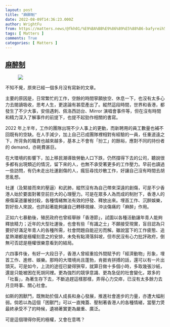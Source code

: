 ```yaml
---
layout: post
title: "麻醉制"
date: 2022-08-09T14:36:23.000Z
author: WrightFu
from: https://matters.news/@fkh01/%E9%BA%BB%E9%86%89%E5%88%B6-bafyreih5m4aae3sla2r74twgd7ooarkys4frcrvkb6hp3fwoeuyxlu5o7a
tags: [ Matters ]
comments: True
categories: [ Matters ]
---
```

<!--1660055783000-->
[麻醉制](https://matters.news/@fkh01/%E9%BA%BB%E9%86%89%E5%88%B6-bafyreih5m4aae3sla2r74twgd7ooarkys4frcrvkb6hp3fwoeuyxlu5o7a)
------

<div>
<figure class="image"><img src="https://assets.matters.news/embed/e0fd9a7f-3790-4c1d-80b4-ae4db75bc699.jpeg" data-asset-id="e0fd9a7f-3790-4c1d-80b4-ae4db75bc699" referrerpolicy="no-referrer"><figcaption><span></span></figcaption></figure><p>不知不覺，原來已經一個多月沒有寫新的文章。</p><p>主要的原因是，日常繁忙的工作，空餘的時間寧願放空、休息一下，也沒有太多心力去閱讀吸收，思考人生，更遑論有甚麼產出了。縱然這段時間，世界和香港，都發生了不少大事，安倍遇刺、佩洛西訪台、Mirror 演唱會事件等，但在沒有時間和精力深入了解事件的前提下，也提不起勁作相關的書寫。</p><p>2022 年上半年，工作的團隊出現不少人事上的更動，而新聘用的員工數量也補不回既有的空缺。在人手減少，加上自己已成團隊裡相對有經驗的一員，任重道遠之下，所背負的職責也越來越多，基本上不會有「扮工」的餘裕，應對不同的持份者的 demand，亦耗費甚巨。</p><p>在大環境的影響下，加上移民潮導致勞動人口下跌，仍然撐得下去的公司，聽說很多都有出現類近的情況，留下來的人，也無不承受著更多的工作壓力。早前也讀過一些訪問，有仍未走出社運創傷的人，瘋狂尋找炒散工作，好讓自己沒有時間去胡思亂想。</p><p>社運（及緊接而來的壓逼）和武肺，縱然沒有為自己帶來深遠的創傷，可是不少香港人始於要面對著空前巨大的心理壓力。可是在眾多人為而成的制肘下，香港人的療傷渠道屢被封殺，各種情緒無法有效的抒發、釋放出來。埋首工作、沉醉娛樂，對好些人來說，也許起著能夠讓自己轉移視線、沖淡傷痛的「麻醉」作用。</p><p>正如六七暴動後，殖民政府也曾經舉辦「香港節」，試圖以各種活動讓年青人能夠釋放精力；近年的大型社運後，也會有些「有識之士」不願接受現實，盲目認為只要好好滿足年青人的各種所需，社會問題自能迎刃而解。雖說當下的工作疲態、追星熱潮都是極權刻意之的安排，未免有點滑落斜坡，但市民沒有心力批評政府，倒無可否認是極權很樂意看到的結局。</p><p>六四事件後，有好一大段日子，香港人曾經重拾外間賦予的「經濟動物」形象，埋首工作、進修、娛樂。那時的大環境尚且蓬勃，肯捱肯拼搏的話，還可以有一片出頭天。可是如今，上流的途徑已變得狹窄，就算日做十多個小時，多取幾張沙紙，還是只能被困在死胡同裡。更為強烈的競爭意識、更為急促的社會變化，眾多的「社畜」，為著生存下去，不斷追趕這樣那樣，弄得心力交瘁，已沒有太多餘力去月旦時事、關心社會。</p><p>如斯的困獸鬥，既無助於個人成長和身心發展，推進社會進步的力量，亦遭大幅削弱。倘若以為這個「困獸鬥」可以一直掩蓋、壓制著香港人的各種情緒，當壓力煲最終承受不了的時候，遺禍著實更為嚴重、廣泛。</p><p>可是這個理得你死的極權，又會在意嗎？</p>
</div>

